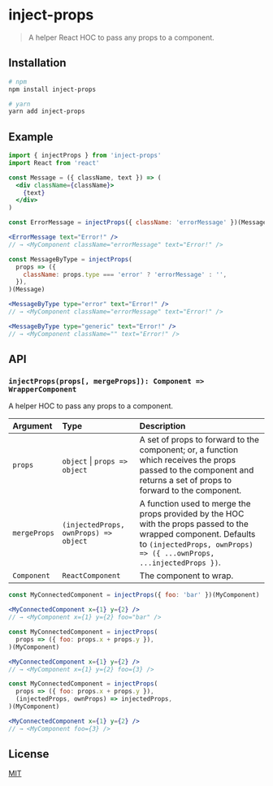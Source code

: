 # inject-props

> A helper React HOC to pass any props to a component.

## Installation

```sh
# npm
npm install inject-props

# yarn
yarn add inject-props
```

## Example

```jsx
import { injectProps } from 'inject-props'
import React from 'react'

const Message = ({ className, text }) => (
  <div className={className}>
    {text}
  </div>
)

const ErrorMessage = injectProps({ className: 'errorMessage' })(Message)

<ErrorMessage text="Error!" />
// → <MyComponent className="errorMessage" text="Error!" />

const MessageByType = injectProps(
  props => ({
    className: props.type === 'error' ? 'errorMessage' : '',
  }),
)(Message)

<MessageByType type="error" text="Error!" />
// → <MyComponent className="errorMessage" text="Error!" />

<MessageByType type="generic" text="Error!" />
// → <MyComponent className="" text="Error!" />
```

## API

### `injectProps(props[, mergeProps]): Component => WrapperComponent`

A helper HOC to pass any props to a component.

|Argument|Type|Description|
|:---|:---|:---|
|`props`|`object` \| `props => object`|A set of props to forward to the component; or, a function which receives the props passed to the component and returns a set of props to forward to the component.|
|`mergeProps`|`(injectedProps, ownProps) => object`|A function used to merge the props provided by the HOC with the props passed to the wrapped component. Defaults to `(injectedProps, ownProps) => ({ ...ownProps, ...injectedProps })`.|
|`Component`|`ReactComponent`|The component to wrap.|

```jsx
const MyConnectedComponent = injectProps({ foo: 'bar' })(MyComponent)

<MyConnectedComponent x={1} y={2} />
// → <MyComponent x={1} y={2} foo="bar" />
```

```jsx
const MyConnectedComponent = injectProps(
  props => ({ foo: props.x + props.y }),
)(MyComponent)

<MyConnectedComponent x={1} y={2} />
// → <MyComponent x={1} y={2} foo={3} />
```

```jsx
const MyConnectedComponent = injectProps(
  props => ({ foo: props.x + props.y }),
  (injectedProps, ownProps) => injectedProps,
)(MyComponent)

<MyConnectedComponent x={1} y={2} />
// → <MyComponent foo={3} />
```

## License

[MIT](../../LICENSE)
